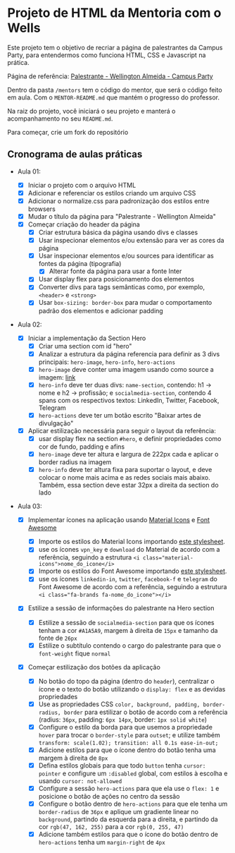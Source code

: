 # Projeto de HTML da Mentoria com o Wells

Este projeto tem o objetivo de recriar a página de palestrantes da Campus Party, para entendermos como funciona HTML, CSS e Javascript na prática.

Página de referência: [Palestrante - Wellington Almeida - Campus Party](https://app.4.events/palestrante-wellington-almeida-4937-c18443)

Dentro da pasta `/mentors` tem o código do mentor, que será o código feito em aula. Com o `MENTOR-README.md` que mantém o progresso do professor.

Na raiz do projeto, você iniciará o seu projeto e manterá o acompanhamento no seu `README.md`.

Para começar, crie um fork do repositório

## Cronograma de aulas práticas

- Aula 01:

  - [x] Iniciar o projeto com o arquivo HTML
  - [x] Adicionar e referenciar os estilos criando um arquivo CSS
  - [x] Adicionar o normalize.css para padronização dos estilos entre browsers
  - [x] Mudar o título da página para "Palestrante - Wellington Almeida"
  - [x] Começar criação do header da página
    - [x] Criar estrutura básica da página usando divs e classes
    - [x] Usar inspecionar elementos e/ou extensão para ver as cores da página
    - [x] Usar inspecionar elementos e/ou sources para identificar as fontes da página (tipografia)
      - [x] Alterar fonte da página para usar a fonte Inter
    - [x] Usar display flex para posicionamento dos elementos
    - [x] Converter divs para tags semânticas como, por exemplo, `<header>` e `<strong>`
    - [x] Usar `box-sizing: border-box` para mudar o comportamento padrão dos elementos e adicionar padding

- Aula 02:

  - [x] Iniciar a implementação da Section Hero
    - [x] Criar uma section com id "hero"
    - [x] Analizar a estrutura da página referencia para definir as 3 divs principais: `hero-image`, `hero-info`, `hero-actions`
    - [x] `hero-image` deve conter uma imagem usando como source a imagem: [link](https://vp2uploads.s3.amazonaws.com/18443/65/palestrantes/d0658d9008c7237409ef4e4fa8cbca654b3f5fbc.png)
    - [x] `hero-info` deve ter duas divs: `name-section`, contendo: h1 -> nome e h2 -> profissão; e `socialmedia-section`, contendo 4 spans com os respectivos textos: LinkedIn, Twitter, Facebook, Telegram
    - [x] `hero-actions` deve ter um botão escrito "Baixar artes de divulgação"
  - [x] Aplicar estilização necessária para seguir o layout da referência:
    - [x] usar display flex na section `#hero`, e definir propriedades como cor de fundo, padding e afins
    - [x] `hero-image` deve ter altura e largura de 222px cada e aplicar o border radius na imagem
    - [x] `hero-info` deve ter altura fixa para suportar o layout, e deve colocar o nome mais acima e as redes sociais mais abaixo. Também, essa section deve estar 32px a direita da section do lado

- Aula 03:

  - [x] Implementar ícones na aplicação usando [Material Icons](https://fonts.google.com/icons) e [Font Awesome](https://fontawesome.com/icons)

    - [x] Importe os estilos do Material Icons importando [este stylesheet](https://fonts.googleapis.com/icon?family=Material+Icons).
    - [x] use os ícones `vpn_key` e `download` do Material de acordo com a referência, seguindo a estrutura `<i class="material-icons">nome_do_icone</i>`
    - [x] Importe os estilos do Font Awesome importando [este stylesheet](https://cdnjs.cloudflare.com/ajax/libs/font-awesome/6.0.0-beta3/css/all.min.css).
    - [x] use os ícones `linkedin-in`, `twitter`, `facebook-f` e `telegram` do Font Awesome de acordo com a referência, seguindo a estrutura `<i class="fa-brands fa-nome_do_icone"></i>`

  - [x] Estilize a sessão de informações do palestrante na Hero section
    - [x] Estilize a sessão de `socialmedia-section` para que os ícones tenham a cor `#A1A5A9`, margem à direita de `15px` e tamanho da fonte de `26px`
    - [x] Estilize o subtítulo contendo o cargo do palestrante para que o `font-weight` fique `normal`
  - [x] Começar estilização dos botões da aplicação
    - [x] No botão do topo da página (dentro do `header`), centralizar o ícone e o texto do botão utilizando o `display: flex` e as devidas propriedades
    - [x] Use as propriedades CSS `color, background, padding, border-radius, border` para estilizar o botão de acordo com a referência (radius: `36px`, padding: `6px 14px`, border: `1px solid white`)
    - [x] Configure o estilo da borda para que usemos a propriedade `hover` para trocar o `border-style` para `outset`; e utilize também `transform: scale(1.02); transition: all 0.1s ease-in-out;`
    - [x] Adicione estilos para que o ícone dentro do botão tenha uma margem à direita de `8px`
    - [x] Defina estilos globais para que todo `button` tenha `cursor: pointer` e configure um `:disabled` global, com estilos à escolha e usando `cursor: not-allowed`
    - [x] Configure a sessão `hero-actions` para que ela use o `flex: 1` e posicione o botão de ações no centro da sessão
    - [x] Configure o botão dentro de `hero-actions` para que ele tenha um `border-radius` de `36px` e aplique um gradiente linear no `background`, partindo da esquerda para a direita, e partindo da cor `rgb(47, 162, 255)` para a cor `rgb(0, 255, 47)`
    - [x] Adicione também estilos para que o ícone do botão dentro de `hero-actions` tenha um `margin-right` de `4px`
